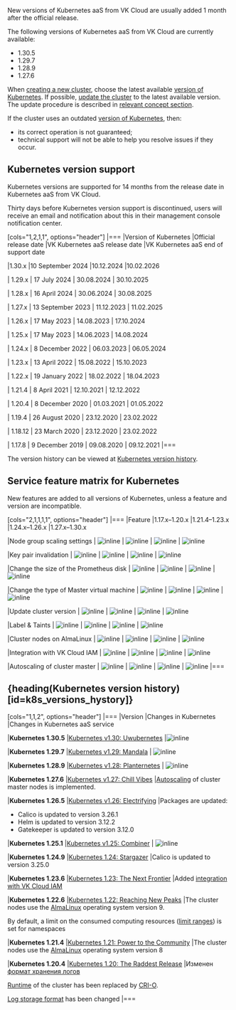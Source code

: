 New versions of Kubernetes aaS from VK Cloud are usually added 1 month after the official release.

The following versions of Kubernetes aaS from VK Cloud are currently available:

- 1.30.5
- 1.29.7
- 1.28.9
- 1.27.6

When [creating a new cluster](../../../service-management/create-cluster), choose the latest available [version of Kubernetes](#kubernetes_version_support). If possible, [update the cluster](../../../service-management/update) to the latest available version. The update procedure is described in [relevant concept section](../../update).

If the cluster uses an outdated [version of Kubernetes](#kubernetes_version_support), then:

- its correct operation is not guaranteed;
- technical support will not be able to help you resolve issues if they occur.

## Kubernetes version support <a id="k8s-versions-list"></a>

Kubernetes versions are supported for 14 months from the release date in Kubernetes aaS from VK Cloud.

Thirty days before Kubernetes version support is discontinued, users will receive an email and notification about this in their management console notification center.

[cols="1,2,1,1", options="header"]
|===
|Version of Kubernetes
|Official release date
|VK Kubernetes aaS release date
|VK Kubernetes aaS end of support date

|1.30.x
|10 September 2024
|10.12.2024
|10.02.2026

| 1.29.x
| 17 July 2024
| 30.08.2024
| 30.10.2025

| 1.28.x
| 16 April 2024
| 30.06.2024
| 30.08.2025

| 1.27.x
| 13 September 2023
| 11.12.2023
| 11.02.2025

| 1.26.x
| 17 May 2023
| 14.08.2023
| 17.10.2024

| 1.25.x
| 17 May 2023
| 14.06.2023
| 14.08.2024

| 1.24.x
| 8 December 2022
| 06.03.2023
| 06.05.2024

| 1.23.x
| 13 April 2022
| 15.08.2022
| 15.10.2023

| 1.22.x
| 19 January 2022
| 18.02.2022
| 18.04.2023

| 1.21.4
| 8 April 2021
| 12.10.2021
| 12.12.2022

| 1.20.4
| 8 December 2020
| 01.03.2021
| 01.05.2022

| 1.19.4
| 26 August 2020
| 23.12.2020
| 23.02.2022

| 1.18.12
| 23 March 2020
| 23.12.2020
| 23.02.2022

| 1.17.8
| 9 December 2019
| 09.08.2020
| 09.12.2021
|===

The version history can be viewed at [Kubernetes version history](#k8s_versions_hystory).

## Service feature matrix for Kubernetes <a id="k8s-features-list"></a>

New features are added to all versions of Kubernetes, unless a feature and version are incompatible.

[cols="2,1,1,1,1", options="header"]
|===
|Feature
|1.17.x–1.20.x
|1.21.4–1.23.х
|1.24.x–1.26.х
|1.27.x–1.30.х

|Node group scaling settings
| ![](/ru/assets/check.svg "inline")
| ![](/ru/assets/check.svg "inline")
| ![](/ru/assets/check.svg "inline")
| ![](/ru/assets/check.svg "inline")

|Key pair invalidation
| ![](/ru/assets/check.svg "inline")
| ![](/ru/assets/check.svg "inline")
| ![](/en/assets/no.svg "inline")
| ![](/en/assets/no.svg "inline")

|Change the size of the Prometheus disk
| ![](/ru/assets/check.svg "inline")
| ![](/ru/assets/check.svg "inline")
| ![](/ru/assets/check.svg "inline")
| ![](/ru/assets/check.svg "inline")

|Change the type of Master virtual machine
| ![](/ru/assets/check.svg "inline")
| ![](/ru/assets/check.svg "inline")
| ![](/ru/assets/check.svg "inline")
| ![](/ru/assets/check.svg "inline")

|Update cluster version
| ![](/ru/assets/check.svg "inline")
| ![](/ru/assets/check.svg "inline")
| ![](/ru/assets/check.svg "inline")
| ![](/ru/assets/check.svg "inline")

|Label & Taints
| ![](/ru/assets/check.svg "inline")
| ![](/ru/assets/check.svg "inline")
| ![](/ru/assets/check.svg "inline")
| ![](/ru/assets/check.svg "inline")

|Cluster nodes on AlmaLinux
| ![](/en/assets/no.svg "inline")
| ![](/ru/assets/check.svg "inline")
| ![](/ru/assets/check.svg "inline")
| ![](/ru/assets/check.svg "inline")

|Integration with VK Cloud IAM
| ![](/en/assets/no.svg "inline")
| ![](/en/assets/no.svg "inline")
| ![](/ru/assets/check.svg "inline")
| ![](/ru/assets/check.svg "inline")

|Autoscaling of cluster master
| ![](/en/assets/no.svg "inline")
| ![](/en/assets/no.svg "inline")
| ![](/en/assets/no.svg "inline")
| ![](/ru/assets/check.svg "inline")
|===

## {heading(Kubernetes version history)[id=k8s_versions_hystory]}

[cols="1,1,2", options="header"]
|===
|Version
|Changes in Kubernetes
|Changes in Kubernetes aaS service

|**Kubernetes 1.30.5**
|[Kubernetes v1.30: Uwubernetes](https://kubernetes.io/blog/2024/04/17/kubernetes-v1-30-release/)
|![](/en/assets/no.svg "inline")

|**Kubernetes 1.29.7**
|[Kubernetes v1.29: Mandala](https://kubernetes.io/blog/2023/12/13/kubernetes-v1-29-release/)
| ![](/en/assets/no.svg "inline")

|**Kubernetes 1.28.9**
|[Kubernetes v1.28: Planternetes](https://kubernetes.io/blog/2023/08/15/kubernetes-v1-28-release/)
| ![](/en/assets/no.svg "inline")

|**Kubernetes 1.27.6**
|[Kubernetes v1.27: Chill Vibes](https://kubernetes.io/blog/2023/04/11/kubernetes-v1-27-release/)
|[Autoscaling](/en/kubernetes/k8s/concepts/scale#autoscaling) of cluster master nodes is implemented.

|**Kubernetes 1.26.5**
|[Kubernetes v1.26: Electrifying](https://kubernetes.io/blog/2022/12/09/kubernetes-v1-26-release/)
|Packages are updated:

- Calico is updated to version 3.26.1
- Helm is updated to version 3.12.2
- Gatekeeper is updated to version 3.12.0

|**Kubernetes 1.25.1**
|[Kubernetes v1.25: Combiner](https://kubernetes.io/blog/2022/08/23/kubernetes-v1-25-release/)
| ![](/en/assets/no.svg "inline")

|**Kubernetes 1.24.9**
|[Kubernetes 1.24: Stargazer](https://kubernetes.io/blog/2022/05/03/kubernetes-1-24-release-announcement/)
|Calico is updated to version 3.25.0

|**Kubernetes 1.23.6**
|[Kubernetes 1.23: The Next Frontier](https://kubernetes.io/blog/2021/12/07/kubernetes-1-23-release-announcement/)
|Added [integration with VK Cloud IAM](/en/kubernetes/k8s/concepts/access-management)

|**Kubernetes 1.22.6**
|[Kubernetes 1.22: Reaching New Peaks](https://kubernetes.io/blog/2021/08/04/kubernetes-1-22-release-announcement/)
|The cluster nodes use the [AlmaLinux](https://wiki.almalinux.org) operating system version 9.

By default, a limit on the consumed computing resources ([limit ranges](https://kubernetes.io/docs/concepts/policy/limit-range/)) is set for namespaces

|**Kubernetes 1.21.4**
|[Kubernetes 1.21: Power to the Community](https://kubernetes.io/blog/2021/04/08/kubernetes-1-21-release-announcement/)
|The cluster nodes use the [AlmaLinux](https://wiki.almalinux.org) operating system version 8

|**Kubernetes 1.20.4**
|[Kubernetes 1.20: The Raddest Release](https://kubernetes.io/blog/2020/12/08/kubernetes-1-20-release-announcement/)
|Изменен [формат хранения логов](/en/cases/cases-logs/case-fluent-bit)

[Runtime](https://kubernetes.io/docs/setup/production-environment/container-runtimes/) of the cluster has been replaced by [CRI-O](https://cri-o.io/).

[Log storage format](/en/cases/cases-logs/case-fluent-bit) has been changed
|===

